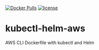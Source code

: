 [![Docker Pulls](https://img.shields.io/docker/pulls/glarfs/kubectl-helm-aws.svg)](https://hub.docker.com/r/glarfs/kubectl-helm-aws/)
[![license](https://img.shields.io/github/license/glarfs/docker-kubectl-helm-aws.svg)](https://github.com/glarfs/docker-kubectl-helm-aws/blob/master/LICENSE)
# kubectl-helm-aws



AWS CLI Dockerfile with kubectl and Helm
